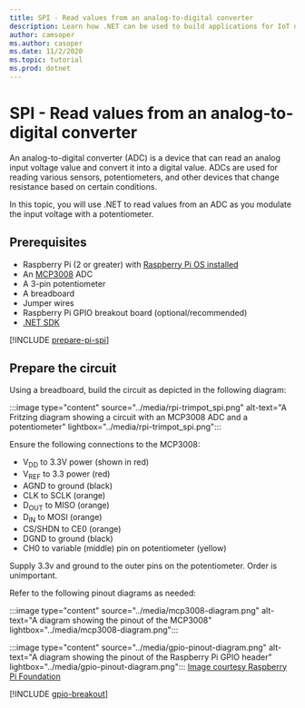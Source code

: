 ```yaml
---
title: SPI - Read values from an analog-to-digital converter
description: Learn how .NET can be used to build applications for IoT devices and scenarios.
author: camsoper
ms.author: casoper
ms.date: 11/2/2020
ms.topic: tutorial
ms.prod: dotnet
---
```


# SPI - Read values from an analog-to-digital converter

An analog-to-digital converter (ADC) is a device that can read an analog input voltage value and convert it into a digital value. ADCs are used for reading various sensors, potentiometers, and other devices that change resistance based on certain conditions.

In this topic, you will use .NET to read values from an ADC as you modulate the input voltage with a potentiometer.

## Prerequisites

- Raspberry Pi (2 or greater) with [Raspberry Pi OS installed](https://www.raspberrypi.org/documentation/installation/installing-images/README.md)
- An [MCP3008](https://www.microchip.com/wwwproducts/en/MCP3008) ADC
- A 3-pin potentiometer
- A breadboard
- Jumper wires
- Raspberry Pi GPIO breakout board (optional/recommended)
- [.NET SDK](https://dotnet.microsoft.com/download)

[!INCLUDE [prepare-pi-spi](../includes/prepare-pi-spi.md)]

## Prepare the circuit

Using a breadboard, build the circuit as depicted in the following diagram:

:::image type="content" source="../media/rpi-trimpot_spi.png" alt-text="A Fritzing diagram showing a circuit with an MCP3008 ADC and a potentiometer" lightbox="../media/rpi-trimpot_spi.png":::

Ensure the following connections to the MCP3008:

<!--markdownlint-disable MD033 -->
- V<sub>DD</sub> to 3.3V power (shown in red)
- V<sub>REF</sub> to 3.3 power (red)
- AGND to ground (black)
- CLK to SCLK (orange)
- D<sub>OUT</sub> to MISO (orange)
- D<sub>IN</sub> to MOSI (orange)
- CS/SHDN to CE0 (orange)
- DGND to ground (black)
- CH0 to variable (middle) pin on potentiometer (yellow)

Supply 3.3v and ground to the outer pins on the potentiometer. Order is unimportant.

Refer to the following pinout diagrams as needed:

:::image type="content" source="../media/mcp3008-diagram.png" alt-text="A diagram showing the pinout of the MCP3008" lightbox="../media/mcp3008-diagram.png":::

:::image type="content" source="../media/gpio-pinout-diagram.png" alt-text="A diagram showing the pinout of the Raspberry Pi GPIO header" lightbox="../media/gpio-pinout-diagram.png":::
[Image courtesy Raspberry Pi Foundation](https://www.raspberrypi.org/documentation/usage/gpio/)

[!INCLUDE [gpio-breakout](../includes/gpio-breakout.md)]
